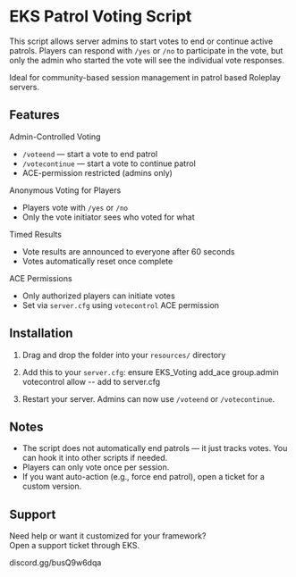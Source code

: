 # EKS Patrol Voting Script

This script allows server admins to start votes to end or continue active patrols. Players can respond with `/yes` or `/no` to participate in the vote, but only the admin who started the vote will see the individual vote responses.

Ideal for community-based session management in patrol based Roleplay servers.

## Features

Admin-Controlled Voting  
- `/voteend` — start a vote to end patrol  
- `/votecontinue` — start a vote to continue patrol  
- ACE-permission restricted (admins only)

Anonymous Voting for Players  
- Players vote with `/yes` or `/no`  
- Only the vote initiator sees who voted for what

Timed Results  
- Vote results are announced to everyone after 60 seconds  
- Votes automatically reset once complete

ACE Permissions  
- Only authorized players can initiate votes  
- Set via `server.cfg` using `votecontrol` ACE permission

## Installation

1. Drag and drop the folder into your `resources/` directory  

2. Add this to your `server.cfg`:
ensure EKS_Voting
add_ace group.admin votecontrol allow -- add to server.cfg

3. Restart your server. Admins can now use `/voteend` or `/votecontinue`.

## Notes

- The script does not automatically end patrols — it just tracks votes. You can hook it into other scripts if needed.
- Players can only vote once per session.
- If you want auto-action (e.g., force end patrol), open a ticket for a custom version.

## Support

Need help or want it customized for your framework?  
Open a support ticket through EKS.

discord.gg/busQ9w6dqa
